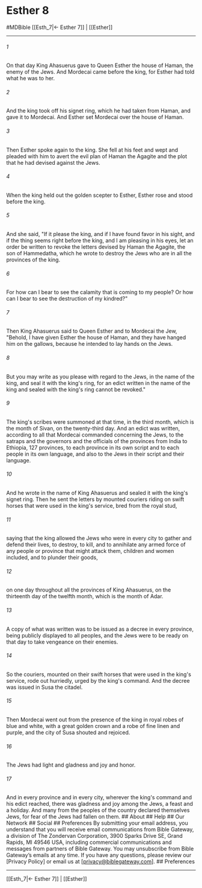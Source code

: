 # Esther 8
#MDBible
[[Esth_7|← Esther 7]] | [[Esther]]

***






###### 1 


On that day King Ahasuerus gave to Queen Esther the house of Haman, the enemy of the Jews. And Mordecai came before the king, for Esther had told what he was to her. 





###### 2 


And the king took off his signet ring, which he had taken from Haman, and gave it to Mordecai. And Esther set Mordecai over the house of Haman. 





###### 3 


Then Esther spoke again to the king. She fell at his feet and wept and pleaded with him to avert the evil plan of Haman the Agagite and the plot that he had devised against the Jews. 





###### 4 


When the king held out the golden scepter to Esther, Esther rose and stood before the king. 





###### 5 


And she said, "If it please the king, and if I have found favor in his sight, and if the thing seems right before the king, and I am pleasing in his eyes, let an order be written to revoke the letters devised by Haman the Agagite, the son of Hammedatha, which he wrote to destroy the Jews who are in all the provinces of the king. 





###### 6 


For how can I bear to see the calamity that is coming to my people? Or how can I bear to see the destruction of my kindred?" 





###### 7 


Then King Ahasuerus said to Queen Esther and to Mordecai the Jew, "Behold, I have given Esther the house of Haman, and they have hanged him on the gallows, because he intended to lay hands on the Jews. 





###### 8 


But you may write as you please with regard to the Jews, in the name of the king, and seal it with the king's ring, for an edict written in the name of the king and sealed with the king's ring cannot be revoked." 





###### 9 


The king's scribes were summoned at that time, in the third month, which is the month of Sivan, on the twenty-third day. And an edict was written, according to all that Mordecai commanded concerning the Jews, to the satraps and the governors and the officials of the provinces from India to Ethiopia, 127 provinces, to each province in its own script and to each people in its own language, and also to the Jews in their script and their language. 





###### 10 


And he wrote in the name of King Ahasuerus and sealed it with the king's signet ring. Then he sent the letters by mounted couriers riding on swift horses that were used in the king's service, bred from the royal stud, 





###### 11 


saying that the king allowed the Jews who were in every city to gather and defend their lives, to destroy, to kill, and to annihilate any armed force of any people or province that might attack them, children and women included, and to plunder their goods, 





###### 12 


on one day throughout all the provinces of King Ahasuerus, on the thirteenth day of the twelfth month, which is the month of Adar. 





###### 13 


A copy of what was written was to be issued as a decree in every province, being publicly displayed to all peoples, and the Jews were to be ready on that day to take vengeance on their enemies. 





###### 14 


So the couriers, mounted on their swift horses that were used in the king's service, rode out hurriedly, urged by the king's command. And the decree was issued in Susa the citadel. 





###### 15 


Then Mordecai went out from the presence of the king in royal robes of blue and white, with a great golden crown and a robe of fine linen and purple, and the city of Susa shouted and rejoiced. 





###### 16 


The Jews had light and gladness and joy and honor. 





###### 17 


And in every province and in every city, wherever the king's command and his edict reached, there was gladness and joy among the Jews, a feast and a holiday. And many from the peoples of the country declared themselves Jews, for fear of the Jews had fallen on them. ## About ## Help ## Our Network ## Social ## Preferences By submitting your email address, you understand that you will receive email communications from Bible Gateway, a division of The Zondervan Corporation, 3900 Sparks Drive SE, Grand Rapids, MI 49546 USA, including commercial communications and messages from partners of Bible Gateway. You may unsubscribe from Bible Gateway&rsquo;s emails at any time. If you have any questions, please review our [Privacy Policy] or email us at [privacy@biblegateway.com]. ## Preferences

***

[[Esth_7|← Esther 7]] | [[Esther]]
